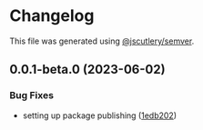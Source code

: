# Changelog

This file was generated using [@jscutlery/semver](https://github.com/jscutlery/semver).

## 0.0.1-beta.0 (2023-06-02)


### Bug Fixes

* setting up package publishing ([1edb202](https://github.com/rhinobase/design-system/commit/1edb20248b82d035a7bd75008bb61cac89559fb5))
